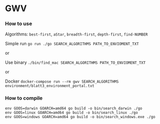 # GWV

### How to use

Algorithms: ```best-first```, ```aStar```, ```breadth-first```, ```depth-first```, ```find-NUMBER```

Simple run ```go run ./go SEARCH_ALGORITHMS PATH_TO_ENVIOMENT_TXT```

or

Use binary ```./bin/find_mac SEARCH_ALGORITHMS PATH_TO_ENVIOMENT_TXT```

or

Docker ```docker-compose run --rm gwv SEARCH_ALGORITHMS environment/blatt3_environment_portal.txt```

### How to compile

```
env GOOS=darwin GOARCH=amd64 go build -o bin/search_darwin ./go
env GOOS=linux GOARCH=amd64 go build -o bin/search_linux ./go
env GOOS=windows GOARCH=amd64 go build -o bin/search_windows.exe ./go
```
